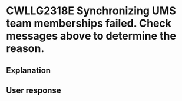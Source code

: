 # CWLLG2318E Synchronizing UMS team memberships failed. Check messages above to determine the reason.

## Explanation

## User response